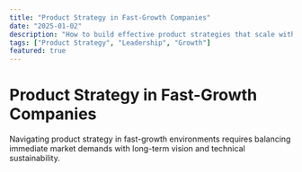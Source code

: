 ```yaml
---
title: "Product Strategy in Fast-Growth Companies"
date: "2025-01-02"
description: "How to build effective product strategies that scale with organizational growth and market demands."
tags: ["Product Strategy", "Leadership", "Growth"]
featured: true
---
```


# Product Strategy in Fast-Growth Companies

Navigating product strategy in fast-growth environments requires balancing immediate market demands with long-term vision and technical sustainability.
